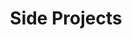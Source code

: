 ---
title: Side Projects
layout: collection
permalink: /portfolio/
collection: portfolio
entries_layout: grid
classes: wide
---